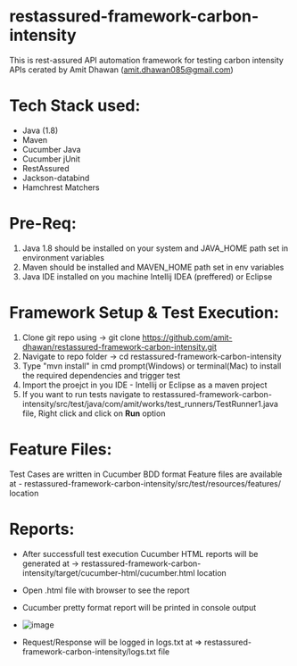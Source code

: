 # restassured-framework-carbon-intensity
This is rest-assured API automation framework for testing carbon intensity APIs cerated by Amit Dhawan (amit.dhawan085@gmail.com)

# Tech Stack used:
- Java (1.8)
- Maven
- Cucumber Java
- Cucumber jUnit
- RestAssured
- Jackson-databind
- Hamchrest  Matchers

# Pre-Req:
1. Java 1.8 should be installed on your system and JAVA_HOME path set in environment variables
2. Maven should be installed and MAVEN_HOME path set in env variables
3. Java IDE installed on you machine Intellij IDEA (preffered) or Eclipse

# Framework Setup & Test Execution:
1. Clone git repo using -> git clone https://github.com/amit-dhawan/restassured-framework-carbon-intensity.git
2. Navigate to repo folder -> cd restassured-framework-carbon-intensity
3. Type "mvn install" in cmd prompt(Windows) or terminal(Mac) to install the required dependencies and trigger test
4. Import the proejct in you IDE - Intellij or Eclipse as a maven project
5. If you want to run tests navigate to restassured-framework-carbon-intensity/src/test/java/com/amit/works/test_runners/TestRunner1.java file, Right click and click on **Run** option

# Feature Files: 
Test Cases are written in Cucumber BDD format 
Feature files are available at - restassured-framework-carbon-intensity/src/test/resources/features/ location

# Reports: 
* After successfull test execution Cucumber HTML reports will be generated at -> restassured-framework-carbon-intensity/target/cucumber-html/cucumber.html location
* Open .html file with browser to see the report
* Cucumber pretty format report will be printed in console output
* ![image](https://user-images.githubusercontent.com/18731643/176460448-6186c6fd-ee67-409a-8094-09bfe52d4e4f.png)

* Request/Response will be logged in logs.txt at => restassured-framework-carbon-intensity/logs.txt file

